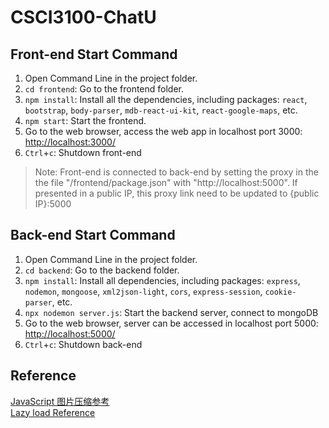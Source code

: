 # CSCI3100-ChatU
## Front-end Start Command  

1. Open Command Line in the project folder. 
1. `cd frontend`: Go to the frontend folder.  
2. `npm install`: Install all the dependencies, including packages: `react`, `bootstrap`, `body-parser`, `mdb-react-ui-kit`, `react-google-maps`, etc. 
3. `npm start`: Start the frontend.
4. Go to the web browser, access the web app in localhost port 3000: [http://localhost:3000/](http://localhost:3000/)  
5. `Ctrl`+`c`: Shutdown front-end  
> Note: Front-end is connected to back-end by setting the proxy in the the file "/frontend/package.json" with "http://localhost:5000". If presented in a public IP, this proxy link need to be updated to {public IP}:5000

## Back-end Start Command

1. Open Command Line in the project folder. 
1. `cd backend`: Go to the backend folder.
2. `npm install`: Install all dependencies, including packages: `express`, `nodemon`, `mongoose`, `xml2json-light`, `cors`, `express-session`, `cookie-parser`, etc. 
3. `npx nodemon server.js`: Start the backend server, connect to mongoDB
4. Go to the web browser, server can be accessed in localhost port 5000: [http://localhost:5000/](http://localhost:5000/)
5. `Ctrl`+`c`: Shutdown back-end  


## Reference
[JavaScript 图片压缩参考](https://github.com/wuwhs/js-image-compressor/blob/master/README-CN.md)  
[Lazy load Reference](https://developer.mozilla.org/en-US/docs/Web/Performance/Lazy_loading)  
